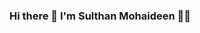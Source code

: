 ### Hi there 👋  I'm Sulthan Mohaideen 👨‍💻

<!--**SulthanNK/SulthanNK** is a ✨ _special_ ✨ repository because its `README.md` (this file) appears on your GitHub profile. 
- 🔭 I’m currently working on ...
- 🌱 I’m currently learning ...
- 👯 I’m looking to collaborate on ...
- 🤔 I’m looking for help with ...
- 💬 Ask me about ...
- 📫 How to reach me: [LinkedIn](https://www.linkedin.com/in/sulthannk/)  [Twitter](https://twitter.com/SulthanNK)
- 😄 Pronouns: He/Him :innocent:
- ⚡ Fun fact: 
-->
